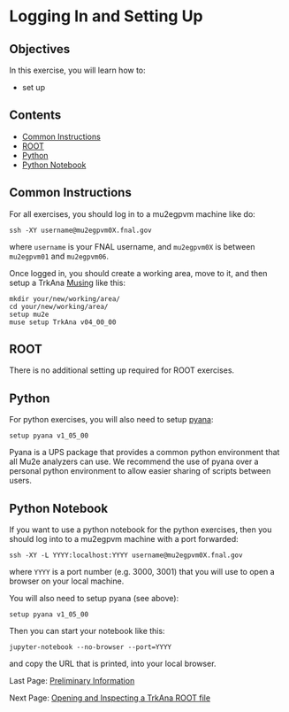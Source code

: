 # Logging In and Setting Up

## Objectives

In this exercise, you will learn how to:

* set up

## Contents

* [Common Instructions](#Common-Instructions)
* [ROOT](#ROOT)
* [Python](#Python)
* [Python Notebook](#Python-Notebook)

## Common Instructions

For all exercises, you should log in to a mu2egpvm machine like do:

```
ssh -XY username@mu2egpvm0X.fnal.gov
```

where ```username``` is your FNAL username, and ```mu2egpvm0X``` is between ```mu2egpvm01``` and ```mu2egpvm06```.

Once logged in, you should create a working area, move to it, and then setup a TrkAna [Musing](https://mu2ewiki.fnal.gov/wiki/Muse#Musings_.28published_muse_builds.29) like this:

```
mkdir your/new/working/area/
cd your/new/working/area/
setup mu2e
muse setup TrkAna v04_00_00
```

## ROOT

There is no additional setting up required for ROOT exercises.

## Python

For python exercises, you will also need to setup [pyana](https://mu2ewiki.fnal.gov/wiki/Pyana):

```
setup pyana v1_05_00
```

Pyana is a UPS package that provides a common python environment that all Mu2e analyzers can use. We recommend the use of pyana over a personal python environment to allow easier sharing of scripts between users.

## Python Notebook

If you want to use a python notebook for the python exercises, then you should log into to a mu2egpvm machine with a port forwarded:

```
ssh -XY -L YYYY:localhost:YYYY username@mu2egpvm0X.fnal.gov
```

where ```YYYY``` is a port number (e.g. 3000, 3001) that you will use to open a browser on your local machine.

You will also need to setup pyana (see above):

```
setup pyana v1_05_00
```

Then you can start your notebook like this:

```
jupyter-notebook --no-browser --port=YYYY
```

and copy the URL that is printed, into your local browser.


Last Page: [Preliminary Information](prelims.md)

Next Page: [Opening and Inspecting a TrkAna ROOT file](opening.md)
